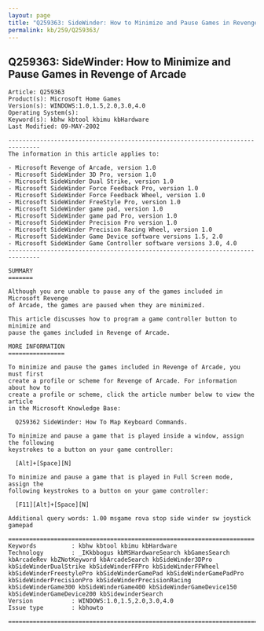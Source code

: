 ```yaml
---
layout: page
title: "Q259363: SideWinder: How to Minimize and Pause Games in Revenge of Arcade"
permalink: kb/259/Q259363/
---
```


## Q259363: SideWinder: How to Minimize and Pause Games in Revenge of Arcade

	Article: Q259363
	Product(s): Microsoft Home Games
	Version(s): WINDOWS:1.0,1.5,2.0,3.0,4.0
	Operating System(s): 
	Keyword(s): kbhw kbtool kbimu kbHardware
	Last Modified: 09-MAY-2002
	
	-------------------------------------------------------------------------------
	The information in this article applies to:
	
	- Microsoft Revenge of Arcade, version 1.0 
	- Microsoft SideWinder 3D Pro, version 1.0 
	- Microsoft SideWinder Dual Strike, version 1.0 
	- Microsoft SideWinder Force Feedback Pro, version 1.0 
	- Microsoft SideWinder Force Feedback Wheel, version 1.0 
	- Microsoft SideWinder FreeStyle Pro, version 1.0 
	- Microsoft SideWinder game pad, version 1.0 
	- Microsoft SideWinder game pad Pro, version 1.0 
	- Microsoft SideWinder Precision Pro version 1.0 
	- Microsoft SideWinder Precision Racing Wheel, version 1.0 
	- Microsoft SideWinder Game Device software versions 1.5, 2.0 
	- Microsoft SideWinder Game Controller software versions 3.0, 4.0 
	-------------------------------------------------------------------------------
	
	SUMMARY
	=======
	
	Although you are unable to pause any of the games included in Microsoft Revenge
	of Arcade, the games are paused when they are minimized.
	
	This article discusses how to program a game controller button to minimize and
	pause the games included in Revenge of Arcade.
	
	MORE INFORMATION
	================
	
	To minimize and pause the games included in Revenge of Arcade, you must first
	create a profile or scheme for Revenge of Arcade. For information about how to
	create a profile or scheme, click the article number below to view the article
	in the Microsoft Knowledge Base:
	
	  Q259362 SideWinder: How To Map Keyboard Commands.
	
	To minimize and pause a game that is played inside a window, assign the following
	keystrokes to a button on your game controller:
	
	  [Alt]+[Space][N]
	
	To minimize and pause a game that is played in Full Screen mode, assign the
	following keystrokes to a button on your game controller:
	
	  [F11][Alt]+[Space][N]
	
	Additional query words: 1.00 msgame rova stop side winder sw joystick gamepad
	
	======================================================================
	Keywords          : kbhw kbtool kbimu kbHardware 
	Technology        : _IKkbbogus kbMSHardwareSearch kbGamesSearch kbArcadeRev kbZNotKeyword kbArcadeSearch kbSideWinder3DPro kbSideWinderDualStrike kbSideWinderFFPro kbSideWinderFFWheel kbSideWinderFreestylePro kbSideWinderGamePad kbSideWinderGamePadPro kbSideWinderPrecisionPro kbSideWinderPrecisionRacing kbSideWinderGame300 kbSideWinderGame400 kbSideWinderGameDevice150 kbSideWinderGameDevice200 kbSidewinderSearch
	Version           : WINDOWS:1.0,1.5,2.0,3.0,4.0
	Issue type        : kbhowto
	
	=============================================================================
	
